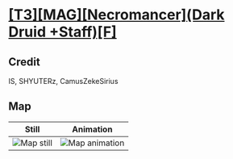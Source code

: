 # [\[T3\]\[MAG\]\[Necromancer\]\(Dark Druid +Staff\)\[F\]](../)

## Credit

IS, SHYUTERz, CamusZekeSirius
	
## Map

| Still | Animation |
| :---: | :-------: |
| ![Map still](./Map_000.png) | ![Map animation](./Map.gif) |
